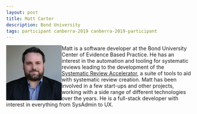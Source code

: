 ```yaml
---
layout: post
title: Matt Carter
description: Bond University
tags: participant canberra-2019 canberra-2019-participant
---
```

<img align="left" width="150" height="150" src="/assets/people/Carter_Matt.jpg" alt="Matt Carter"/>Matt is a software developer at the Bond University Center of Evidence Based Practice. He has an interest in the automation and tooling for systematic reviews leading to the development of the [Systematic Review Accelerator](http://crebp-sra.com), a suite of tools to aid with systematic review creation. Matt has been involved in a few start-ups and other projects, working with a side range of different technologies over the years.  He is a full-stack developer with interest in everything from SysAdmin to UX.  

<a href="https://twitter.com/hashbhang" title="Twitter" target="_blank"
rel="noopener">
  <i class="fa fa-twitter fa-2x" style="color:#4FB3A9"></i>
</a>&nbsp;
<a href="https://github.com/hash-bang" title="GitHub" target="_blank" rel="noopener">
  <i class="fa fa-github fa-2x" style="color:#4FB3A9"></i>
</a>
